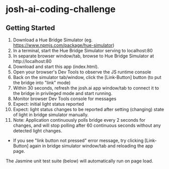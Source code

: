 # josh-ai-coding-challenge

## Getting Started
1. Download a Hue Bridge Simulator (eg. https://www.npmjs.com/package/hue-simulator)
1. In a terminal, start the Hue Bridge Simulator serving to localhost:80
1. In separate browser window/tab, browse to Hue Bridge Simulator at http://localhost:80
1. Download and start this app (index.html).
1. Open your browser's Dev Tools to observe the JS runtime console
1. Back on the simulator tab/window, click the [Link-Button] button (to put the bridge into "link" mode)
1. Within 30 seconds, refresh the josh.ai app window/tab to connect it to the bridge in privileged mode and start running.
1. Monitor browser Dev Tools console for messages
1. Expect: initial light status reported
1. Expect: light status changes to be reported after setting (changing) state of light in bridge simulator manually.
1. Note: Application continuously polls bridge every 2 seconds for changes, and will stop polling after 60 continuous seconds without any detected light changes.
* If you see "link button not pressed" error message, try clicking [Link-Button] again in bridge simulator window/tab and reloading the app page.

The Jasmine unit test suite (below) will automatically run on page load.
